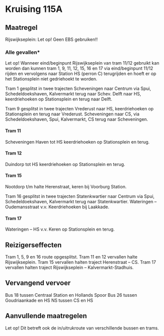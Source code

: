 # Kruising 115A
## Maatregel
Rijswijkseplein: Let op! Geen EBS gebruiken!!

### Alle gevallen*
Let op! Wanneer eind/beginpunt Rijswijkseplein van tram 11/12 gebruikt kan worden dan kunnen tram 1, 9, 11, 12, 15, 16 en 17 via eind/beginpunt 11/12 rijden en vervolgens naar Station HS (perron C) terugrijden en hoeft er op het Stationsplein niet gedriehoekt te worden.

Tram 1 gesplitst in twee trajecten
Scheveningen naar Centrum via Spui, Schedeldoekshaven, Kalvermarkt terug naar Schev.
Delft naar HS, keerdriehoeken op Stationsplein en terug naar Delft.

Tram 9 gesplitst in twee trajecten
Vrederust naar HS, keerdriehoeken op Stationsplein en terug naar Vrederust.
Scheveningen naar CS, via Schedeldoekshaven, Spui, Kalvermarkt, CS  terug naar Scheveningen.

#### Tram 11
Scheveningen Haven tot HS keerdriehoeken op Stationsplein en terug.

#### Tram 12
Duindorp tot HS keerdriehoeken op Stationsplein en terug.

#### Tram 15
Nootdorp t/m halte Herenstraat, keren bij Voorburg Station.

Tram 16 gesplitst in twee trajecten
Statenkwartier naar Centrum via Spui, Schedeldoekshaven, Kalvermarkt terug naar Statenkwartier.
Wateringen – Oudemansstraat v.v. Keerdriehoeken bij Laakkade.

#### Tram 17
Wateringen – HS v.v. Keren op Stationsplein en terug.

## Reizigerseffecten
Tram 1, 5, 9 en 16 route opgesplitst.
Tram 11 en 12 vervallen halte Rijswijkseplein.
Tram 15 vervallen halten traject Herenstraat – CS.
Tram 17 vervallen halten traject Rijswijkseplein – Kalvermarkt-Stadhuis.

## Vervangend vervoer
Bus 18 tussen Centraal Station en Hollands Spoor
Bus 26 tussen Goudriaankade en HS
NS tussen CS en HS

## Aanvullende maatregelen
Let op! Dit betreft ook de in/uitrukroute van verschillende bussen en trams.


